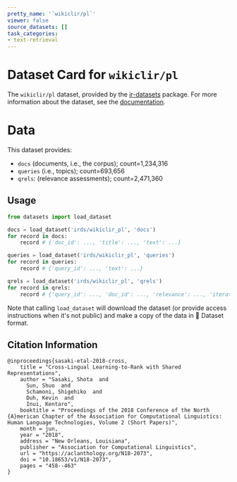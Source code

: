 ```yaml
---
pretty_name: '`wikiclir/pl`'
viewer: false
source_datasets: []
task_categories:
- text-retrieval
---
```


# Dataset Card for `wikiclir/pl`

The `wikiclir/pl` dataset, provided by the [ir-datasets](https://ir-datasets.com/) package.
For more information about the dataset, see the [documentation](https://ir-datasets.com/wikiclir#wikiclir/pl).

# Data

This dataset provides:
 - `docs` (documents, i.e., the corpus); count=1,234,316
 - `queries` (i.e., topics); count=693,656
 - `qrels`: (relevance assessments); count=2,471,360


## Usage

```python
from datasets import load_dataset

docs = load_dataset('irds/wikiclir_pl', 'docs')
for record in docs:
    record # {'doc_id': ..., 'title': ..., 'text': ...}

queries = load_dataset('irds/wikiclir_pl', 'queries')
for record in queries:
    record # {'query_id': ..., 'text': ...}

qrels = load_dataset('irds/wikiclir_pl', 'qrels')
for record in qrels:
    record # {'query_id': ..., 'doc_id': ..., 'relevance': ..., 'iteration': ...}

```

Note that calling `load_dataset` will download the dataset (or provide access instructions when it's not public) and make a copy of the
data in 🤗 Dataset format.

## Citation Information

```
@inproceedings{sasaki-etal-2018-cross,
    title = "Cross-Lingual Learning-to-Rank with Shared Representations",
    author = "Sasaki, Shota  and
      Sun, Shuo  and
      Schamoni, Shigehiko  and
      Duh, Kevin  and
      Inui, Kentaro",
    booktitle = "Proceedings of the 2018 Conference of the North {A}merican Chapter of the Association for Computational Linguistics: Human Language Technologies, Volume 2 (Short Papers)",
    month = jun,
    year = "2018",
    address = "New Orleans, Louisiana",
    publisher = "Association for Computational Linguistics",
    url = "https://aclanthology.org/N18-2073",
    doi = "10.18653/v1/N18-2073",
    pages = "458--463"
}
```
